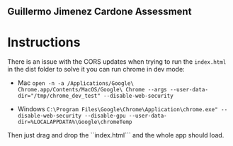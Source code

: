## Guillermo Jimenez Cardone Assessment

# Instructions
There is an issue with the CORS updates when trying to run the ```index.html``` in the dist folder to solve it 
you can run chrome in dev mode:

- Mac
```open -n -a /Applications/Google\ Chrome.app/Contents/MacOS/Google\ Chrome --args --user-data-dir="/tmp/chrome_dev_test" --disable-web-security```

- Windows 
```C:\Program Files\Google\Chrome\Application\chrome.exe" --disable-web-security --disable-gpu --user-data-dir=%LOCALAPPDATA%\Google\chromeTemp```

Then just drag and drop the ``index.html``` and the whole app should load.